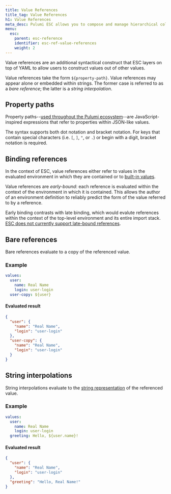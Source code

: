 ```yaml
---
title: Value References
title_tag: Value References
h1: Value References
meta_desc: Pulumi ESC allows you to compose and manage hierarchical collections of configuration and secrets and consume them in various ways.
menu:
  esc:
    parent: esc-reference
    identifier: esc-ref-value-references
    weight: 2
---
```


Value references are an additional syntactical construct that ESC layers on top of YAML to allow users to construct values out of other values.

Value references take the form `${property-path}`. Value references may appear alone or embedded within strings. The former case is referred to as a _bare reference_; the latter is a _string interpolation_.

## Property paths

Property paths--[used throughout the Pulumi ecosystem](/docs/iac/concepts/miscellaneous/property-paths)--are JavaScript-inspired expressions that refer to properties within JSON-like values.

The syntax supports both dot notation and bracket notation.
For keys that contain special characters (i.e. `[`, `]`, `"`, or `.`) or begin with a digit,
bracket notation is required.

## Binding references

In the context of ESC, value references either refer to values in the evaluated environment in which they are contained or to [built-in values](/docs/esc/reference/builtin-values).

Value references are _early-bound_: each reference is evaluated within the context of the environment in which it is contained. This allows the author of an environment definition to reliably predict the form of the value referred to by a reference.

Early binding contrasts with late binding, which would evalute references within the context of the top-level environment and its entire import stack. [ESC does not currently support late-bound references](https://github.com/pulumi/esc/issues/127).

## Bare references

Bare references evaluate to a copy of the referenced value.

### Example

```yaml
values:
  user:
    name: Real Name
    login: user-login
  user-copy: ${user}
```

#### Evaluated result

```json
{
  "user": {
    "name": "Real Name",
    "login": "user-login"
  },
  "user-copy": {
    "name": "Real Name",
    "login": "user-login"
  }
}
```

## String interpolations

String interpolations evaluate to the [string representation](/docs/esc/reference/builtin-functions/fn-to-string) of the referenced value.

### Example

```yaml
values:
  user:
    name: Real Name
    login: user-login
  greeting: Hello, ${user.name}!
```

#### Evaluated result

```json
{
  "user": {
    "name": "Real Name",
    "login": "user-login"
  },
  "greeting": "Hello, Real Name!"
}
```
